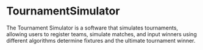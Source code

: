 # TournamentSimulator
The Tournament Simulator is a software that simulates tournaments, allowing users to register teams, simulate matches, and input winners using different algorithms determine fixtures and the ultimate tournament winner.
